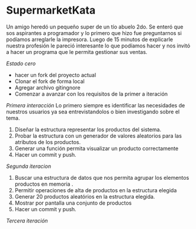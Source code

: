 # SupermarketKata

Un amigo heredó un pequeño super de un tío abuelo 2do.  Se enteró que sos aspirantes a programador y lo primero que hizo fue preguntarnos si podíamos arreglarle la impresora. Luego de 15 minutos de explicarle nuestra profesión le pareció interesante lo que podíamos hacer y nos invitó a hacer un programa que le permita gestionar sus ventas. 

*Estado cero*

- hacer un fork del proyecto actual
- Clonar el fork de forma local 
- Agregar archivo gitingnore 
- Comenzar a avanzar con los requisitos de la primer a iteración

*Primera  interacción*
Lo primero siempre es identificar las necesidades de nuestros usuarios ya sea entrevistandolos o bien investigando sobre el tema.

1. Diseñar la estructura representar los productos del sistema.
2. Probar la estructura con un generador de valores aleatorios para las atributos de los productos. 
3. Generar una función permita visualizar un producto correctamente
4. Hacer un commit y push. 

*Segunda iteracion* 

1. Buscar una estructura de datos que nos permita agrupar los elementos productos en memoria .
2. Permitir operaciones de alta de productos en la estructura elegida
3. Generar 20 productos aleatórios en la estructura elegida. 
3. Mostrar por pantalla una conjunto de productos
4. Hacer un commit y push. 

*Tercera iteración*
